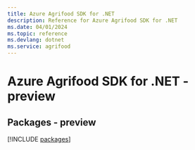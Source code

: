 ```yaml
---
title: Azure Agrifood SDK for .NET
description: Reference for Azure Agrifood SDK for .NET
ms.date: 04/01/2024
ms.topic: reference
ms.devlang: dotnet
ms.service: agrifood
---
```

# Azure Agrifood SDK for .NET - preview
## Packages - preview
[!INCLUDE [packages](agrifood-index.md)]